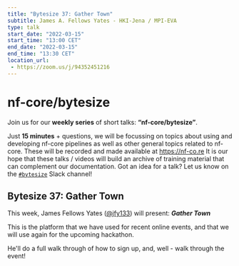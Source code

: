 ```yaml
---
title: "Bytesize 37: Gather Town"
subtitle: James A. Fellows Yates - HKI-Jena / MPI-EVA
type: talk
start_date: "2022-03-15"
start_time: "13:00 CET"
end_date: "2022-03-15"
end_time: "13:30 CET"
location_url:
 - https://zoom.us/j/94352451216
---
```


# nf-core/bytesize

Join us for our **weekly series** of short talks: **“nf-core/bytesize”**.

Just **15 minutes** + questions, we will be focussing on topics about using and developing nf-core pipelines as well as other general topics related to nf-core.
These will be recorded and made available at <https://nf-co.re>
It is our hope that these talks / videos will build an archive of training material that can complement our documentation. Got an idea for a talk? Let us know on the [`#bytesize`](https://nfcore.slack.com/channels/bytesize) Slack channel!

## Bytesize 37: Gather Town

This week, James Fellows Yates ([@jfy133](http://github.com/jfy133/)) will present: _**Gather Town**_

This is the platform that we have used for recent online events, and that we will use again for the upcoming hackathon.

He'll do a full walk through of how to sign up, and, well - walk through the event!
